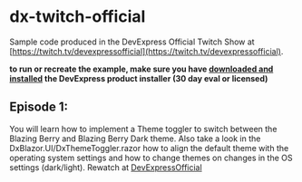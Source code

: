 # dx-twitch-official
Sample code produced in the DevExpress Official Twitch Show at [https://twitch.tv/devexpressofficial](https://twitch.tv/devexpressofficial).

**to run or recreate the example, make sure you have [downloaded and installed](https://www.devexpress.com/downloads) the DevExpress product installer (30 day eval or licensed)**

## Episode 1:
You will learn how to implement a Theme toggler to switch between the Blazing Berry and Blazing Berry Dark theme. 
Also take a look in the DxBlazor.UI/DxThemeToggler.razor how to align the default theme with the operating system settings and how to change themes on changes in the OS settings (dark/light). Rewatch at [DevExpressOfficial](https://www.twitch.tv/videos/1929711861)


